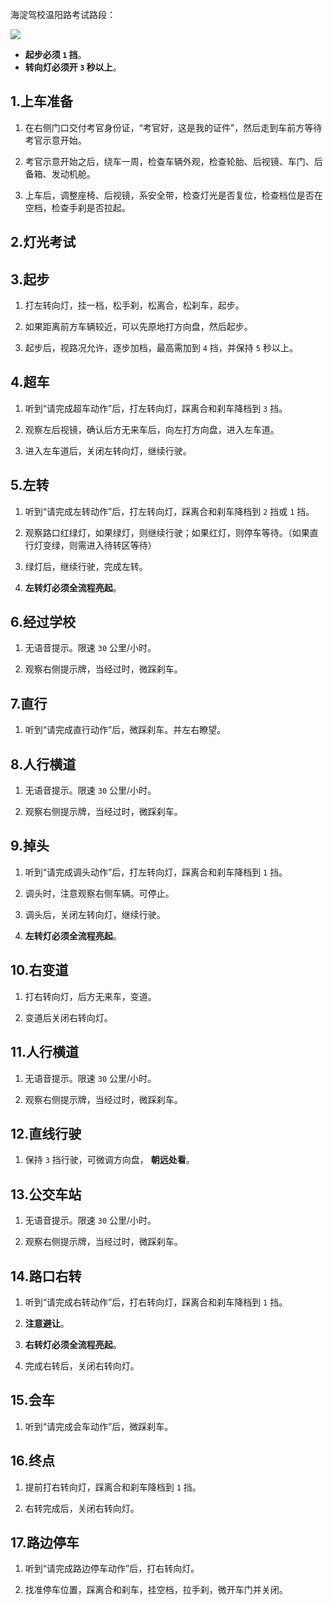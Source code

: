 海淀驾校温阳路考试路段：

![](https://raw.githubusercontent.com/oneyoung19/vuepress-blog-img/Not-Count-Contribution/img/IMG_7110.jpg)

- **起步必须 `1` 挡**。
- **转向灯必须开 `3` 秒以上**。

## 1.上车准备

1. 在右侧门口交付考官身份证，“考官好，这是我的证件”，然后走到车前方等待考官示意开始。

2. 考官示意开始之后，绕车一周，检查车辆外观，检查轮胎、后视镜、车门、后备箱、发动机舱。

3. 上车后，调整座椅、后视镜，系安全带，检查灯光是否复位，检查档位是否在空档，检查手刹是否拉起。

## 2.灯光考试

## 3.起步

1. 打左转向灯，挂一档，松手刹，松离合，松刹车，起步。

2. 如果距离前方车辆较近，可以先原地打方向盘，然后起步。

3. 起步后，视路况允许，逐步加档，最高需加到 `4` 挡，并保持 `5` 秒以上。

## 4.超车

1. 听到“请完成超车动作”后，打左转向灯，踩离合和刹车降档到 `3` 挡。

2. 观察左后视镜，确认后方无来车后，向左打方向盘，进入左车道。

3. 进入左车道后，关闭左转向灯，继续行驶。

## 5.左转

1. 听到“请完成左转动作”后，打左转向灯，踩离合和刹车降档到 `2` 挡或 `1` 挡。

2. 观察路口红绿灯，如果绿灯，则继续行驶；如果红灯，则停车等待。（如果直行灯变绿，则需进入待转区等待）

3. 绿灯后，继续行驶，完成左转。

4. **左转灯必须全流程亮起**。

## 6.经过学校

1. 无语音提示。限速 `30` 公里/小时。

2. 观察右侧提示牌，当经过时，微踩刹车。

## 7.直行

1. 听到“请完成直行动作”后，微踩刹车。并左右瞭望。

## 8.人行横道

1. 无语音提示。限速 `30` 公里/小时。

2. 观察右侧提示牌，当经过时，微踩刹车。

## 9.掉头

1. 听到“请完成调头动作”后，打左转向灯，踩离合和刹车降档到 `1` 挡。

2. 调头时，注意观察右侧车辆。可停止。

3. 调头后，关闭左转向灯，继续行驶。

4. **左转灯必须全流程亮起**。

## 10.右变道

1. 打右转向灯，后方无来车，变道。

2. 变道后关闭右转向灯。

## 11.人行横道

1. 无语音提示。限速 `30` 公里/小时。

2. 观察右侧提示牌，当经过时，微踩刹车。

## 12.直线行驶

1. 保持 `3` 挡行驶，可微调方向盘， **朝远处看**。

## 13.公交车站

1. 无语音提示。限速 `30` 公里/小时。

2. 观察右侧提示牌，当经过时，微踩刹车。

## 14.路口右转

1. 听到“请完成右转动作”后，打右转向灯，踩离合和刹车降档到 `1` 挡。

2. **注意避让**。

3. **右转灯必须全流程亮起**。

4. 完成右转后，关闭右转向灯。

## 15.会车

1. 听到“请完成会车动作”后，微踩刹车。

## 16.终点

1. 提前打右转向灯，踩离合和刹车降档到 `1` 挡。

2. 右转完成后，关闭右转向灯。

## 17.路边停车

1. 听到“请完成路边停车动作”后，打右转向灯。

2. 找准停车位置，踩离合和刹车，挂空档，拉手刹，微开车门并关闭。
